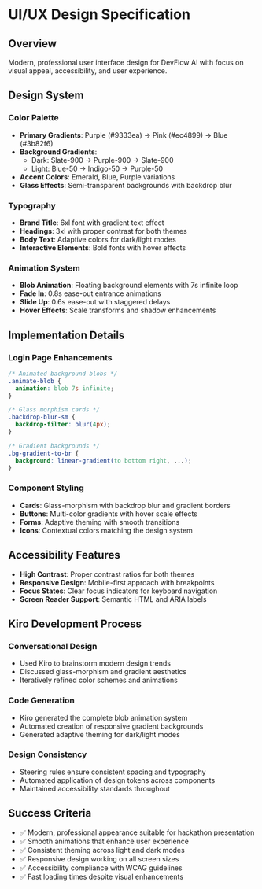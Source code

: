 # UI/UX Design Specification

## Overview
Modern, professional user interface design for DevFlow AI with focus on visual appeal, accessibility, and user experience.

## Design System

### Color Palette
- **Primary Gradients**: Purple (#9333ea) → Pink (#ec4899) → Blue (#3b82f6)
- **Background Gradients**: 
  - Dark: Slate-900 → Purple-900 → Slate-900
  - Light: Blue-50 → Indigo-50 → Purple-50
- **Accent Colors**: Emerald, Blue, Purple variations
- **Glass Effects**: Semi-transparent backgrounds with backdrop blur

### Typography
- **Brand Title**: 6xl font with gradient text effect
- **Headings**: 3xl with proper contrast for both themes
- **Body Text**: Adaptive colors for dark/light modes
- **Interactive Elements**: Bold fonts with hover effects

### Animation System
- **Blob Animation**: Floating background elements with 7s infinite loop
- **Fade In**: 0.8s ease-out entrance animations
- **Slide Up**: 0.6s ease-out with staggered delays
- **Hover Effects**: Scale transforms and shadow enhancements

## Implementation Details

### Login Page Enhancements
```css
/* Animated background blobs */
.animate-blob {
  animation: blob 7s infinite;
}

/* Glass morphism cards */
.backdrop-blur-sm {
  backdrop-filter: blur(4px);
}

/* Gradient backgrounds */
.bg-gradient-to-br {
  background: linear-gradient(to bottom right, ...);
}
```

### Component Styling
- **Cards**: Glass-morphism with backdrop blur and gradient borders
- **Buttons**: Multi-color gradients with hover scale effects
- **Forms**: Adaptive theming with smooth transitions
- **Icons**: Contextual colors matching the design system

## Accessibility Features
- **High Contrast**: Proper contrast ratios for both themes
- **Responsive Design**: Mobile-first approach with breakpoints
- **Focus States**: Clear focus indicators for keyboard navigation
- **Screen Reader Support**: Semantic HTML and ARIA labels

## Kiro Development Process

### Conversational Design
- Used Kiro to brainstorm modern design trends
- Discussed glass-morphism and gradient aesthetics
- Iteratively refined color schemes and animations

### Code Generation
- Kiro generated the complete blob animation system
- Automated creation of responsive gradient backgrounds
- Generated adaptive theming for dark/light modes

### Design Consistency
- Steering rules ensure consistent spacing and typography
- Automated application of design tokens across components
- Maintained accessibility standards throughout

## Success Criteria
- ✅ Modern, professional appearance suitable for hackathon presentation
- ✅ Smooth animations that enhance user experience
- ✅ Consistent theming across light and dark modes
- ✅ Responsive design working on all screen sizes
- ✅ Accessibility compliance with WCAG guidelines
- ✅ Fast loading times despite visual enhancements